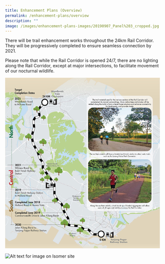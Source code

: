 ```yaml
---
title: Enhancement Plans (Overview)
permalink: /enhancement-plans/overview
description: ""
image: /images/enhancement-plans-images/20190907_Panel%203_cropped.jpg
---
```

There will be trail enhancement works throughout the 24km Rail Corridor. They will be progressively completed to ensure seamless connection by 2021.

Please note that while the Rail Corridor is opened 24/7, there are no lighting along the Rail Corridor, except at major intersections, to facilitate movement of our nocturnal wildlife.

![Alt text for image on Isomer site](/images/enhancement-plans-images/20190907_Panel%203_cropped.jpg)


![Alt text for image on Isomer site]([/images/enhancement-plans-images/20190907_Panel%203_cropped.jpg](https://www.tech.gov.sg/products-and-services/))


